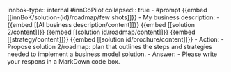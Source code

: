 innbok-type:: internal
#innCoPilot
collapsed:: true
	- #prompt {{embed [[innBoK/solution-(id)/roadmap/few shots]]}}
		- My business description:
		- {{embed [[AI business description/content]]}} {{embed [[solution 2/content]]}} {{embed [[solution id/roadmap/content]]}} {{embed [[strategy/content]]}} {{embed [[solution id/brochure/content]]}}
		- Action:
		- Propose solution 2/roadmap: plan that outlines the steps and strategies needed to implement a business model solution.
		- Answer:
		- Please write your respons in a MarkDown code box.





